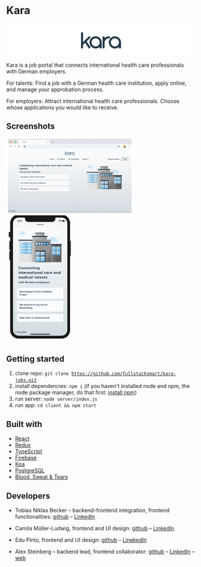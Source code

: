 # Kara

<img src="./readme_images/kara_banner.png" alt="kara" style="zoom:50%;" />

Kara is a job portal that connects international health care professionals with German employers.

For talents: Find a job with a German health care institution, apply online, and manage your approbation process.

For employers: Attract international health care professionals. Choose whose applications you would like to receive.

## Screenshots
<div display=flex>
  <img src="./readme_images/gifs/kara-desktop.gif" alt="desktop view" style="zoom: 33%;" />
  <img src="./readme_images/gifs/kara-mobile.gif" alt="mobile view" style="zoom: 33%;" />
</div>


## Getting started

1. clone repo: <code>git clone https://github.com/fullstacksmart/kara-jobs.git</code>
2. install dependencies: <code>npm i</code> (if you haven't installed node and npm, the node package manager, do that first: [install npm](https://www.npmjs.com/get-npm))
3. run server: <code>node server/index.js</code>
4. run app: <code>cd client && npm start</code>

## Built with

- [React](https://reactjs.org/)
- [Redux](https://redux.js.org/)
- [TypeScript](https://www.typescriptlang.org/)
- [Firebase](https://firebase.google.com/)
- [Koa](https://koajs.com/)
- [PostgreSQL](https://www.postgresql.org/)
- [Blood, Sweat & Tears](https://bloodsweatandtears.com/)

## Developers

- Tobias Niklas Becker – backend-frontend integration, frontend functionalities: [github](https://github.com/beckertobias) – [LinkedIn](https://www.linkedin.com/in/tobias-n-becker/)
- Camila Müller-Ludwig, frontend and UI design: [github](https://github.com/camifernweh) – [LinkedIn](https://www.linkedin.com/in/cmullerludwig/)
- Edu Pinto, frontend and UI design: [github](https://github.com/pintoedo) – [LinekedIn](https://www.linkedin.com/in/pintocodes/)

- Alex Steinberg – backend lead, frontend collaborator: [github](https://github.com/atsteinberg) – [LinkedIn](www.linkedin.com/in/atsteinberg) – [web](https://atsteinberg.github.io)
